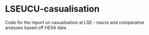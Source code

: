 # LSEUCU-casualisation
Code for the report on casualisation at LSE - macro and comparative analyses based off HESA data
